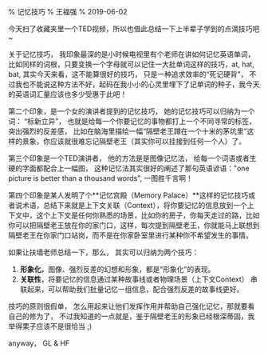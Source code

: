 % 记忆技巧
% 王福强
% 2019-06-02

今天扫了收藏夹里一个TED视频，所以也借此总结一下上半辈子学到的点滴技巧吧~

关于记忆技巧， 我印象最深的是小时候电视里有个老师在讲如何记忆英语单词，比如同样的词根，只要变换一个字母就可以记住一大批单词这样的技巧，at, hat, bat, 其实今天来看，这不能算很好的技巧， 只是一种追求效率的“死记硬背”， 不过我也不能说这种方法不好，起码在我小小的心灵里埋下了记单词的种子，我今天的英语词汇量应该也多少受惠于此吧！

第二个印象，是一个女的演讲者提到的记忆技巧， 她的记忆技巧可以归纳为一个词： “标新立异”， 也就是给每一个你要记忆的事物都打上一个不同寻常的标签，突出强烈的反差感， 比如在脑海里描绘一幅“隔壁老王蹲在一个十米的茅坑里”这样的景象，你应该就很难忘记隔壁老王（其实你可以挂接到任何一个人）了。

第三个印象是一个TED演讲者， 他的方法是是图像记忆法， 给每一个词语或者生硬的字面都配合上一幅图， 这种记忆法其实很好的阐述了那句英语谚语："one picture is better than a thousand words", 一图胜千言啊！

第四个印象是某人发明了个**记忆宫殿（Memory Palace）**这样的记忆技巧或者说术语，总结下来就是上下文关联（Context），将你要记忆的信息放到一个上下文中，这个上下文是任何你熟悉的场景，比如你的房子，你每天走过的路，比如你可以把隔壁老王放在你的家门口，这样，每次提到隔壁老王，你就能马上联想到隔壁老王在你家门口站岗，而不是在你家卧室里进行某种你不希望发生的事情。

如果让扶墙老师总结一下，那么， 其实可以归纳为两个技巧：
1. **形象化**，图像、强烈反差的幻想和形象，都是“形象化”的表现。
2. **关联性**，将要记忆的信息通过某种故事线或者物理场景（上下文Context） 串联起来，可以帮助我们批量记忆一组信息，配合强烈反差的故事线更好。

技巧的原则很假单， 怎么用起来让他们发挥作用并帮助自己强化记忆，那就要看自己的修为了， 不过我知道的一点就是，鉴于隔壁老王的形象已经根深蒂固，我举得栗子应该不是很恰当 ;)

anyway， GL & HF



